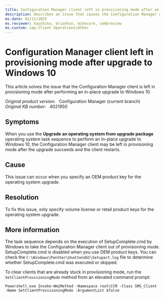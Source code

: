 ```yaml
---
title: Configuration Manager client left in provisioning mode after an upgrade to Windows 10
description: Describes an issue that causes the Configuration Manager client to be left in provisioning mode after an upgrade to Windows 10. Provides a resolution.
ms.date: 02/11/2025
ms.reviewer: kaushika, brianhun, mikecure, cmkbreview
ms.custom: sap:Client Operations\Other
---
```

# Configuration Manager client left in provisioning mode after upgrade to Windows 10

This article solves the issue that the Configuration Manager client is left in provisioning mode after performing an in-place upgrade to Windows 10.

_Original product version:_ &nbsp; Configuration Manager (current branch)  
_Original KB number:_ &nbsp; 4021950

## Symptoms

When you use the **Upgrade an operating system from upgrade package** operating system task sequence to perform an in-place upgrade to Windows 10, the Configuration Manager client may be left in provisioning mode after the upgrade succeeds and the client restarts.

## Cause

This issue can occur when you specify an OEM product key for the operating system upgrade.

## Resolution

To fix this issue, only specify volume license or retail product keys for the operating system upgrade.

## More information

The task sequence depends on the execution of SetupComplete.cmd by Windows to take the Configuration Manager client out of provisioning mode. SetupComplete.cmd is disabled when you use OEM product keys. You can check the `C:\Windows\Panther\UnattendGC\Setupact.log` file to determine whether SetupComplete.cmd was executed or skipped.

To clear clients that are already stuck in provisioning mode, run the `SetClientProvisioningMode` method from an elevated command prompt:

```console
Powershell.exe Invoke-WmiMethod -Namespace root\CCM -Class SMS_Client -Name SetClientProvisioningMode -ArgumentList $false
```

